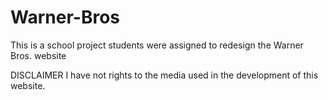 # Warner-Bros
 This is a school project students were assigned to redesign the Warner Bros. website

DISCLAIMER
I have not rights to the media used in the development of this website.
